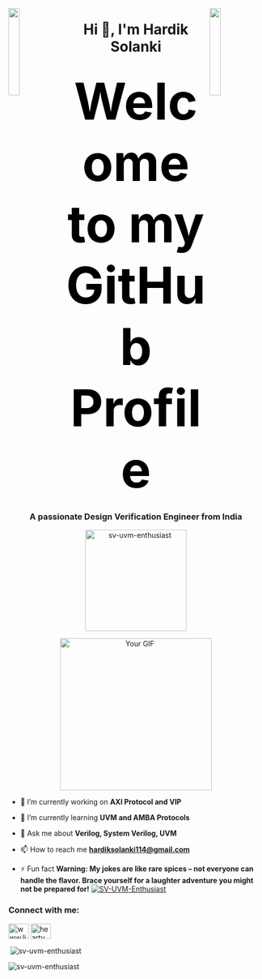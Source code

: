 

<img align="left" src="https://user-images.githubusercontent.com/65187002/144930161-2f783401-8d27-4fdf-a2f7-cc0ba32f1f1f.gif" width="21%" style="display:inline;"><img align="right" src="https://user-images.githubusercontent.com/65187002/144930161-2f783401-8d27-4fdf-a2f7-cc0ba32f1f1f.gif" width="21%" style="display:inline;">
<h1 align="center">Hi 👋, I'm Hardik Solanki</h1>
<p align="center" style="margin: 30px 8px 15px; color: black; font-size: 100px; font-weight: bold;">
  Welcome to my GitHub Profile
</p>


<h3 align="center">A passionate Design Verification Engineer from India</h3>

<p align="center"> <img src="https://komarev.com/ghpvc/?username=sv-uvm-enthusiast&label=Profileviews&color=brightgreen&style=flat" alt="sv-uvm-enthusiast" width="200" /> </p>

<div align="center">
  <img src="https://user-images.githubusercontent.com/74038190/229223263-cf2e4b07-2615-4f87-9c38-e37600f8381a.gif" alt="Your GIF" width="300">
</div>





- 🔭 I’m currently working on **AXI Protocol and VIP**

- 🌱 I’m currently learning **UVM and AMBA Protocols**

- 💬 Ask me about **Verilog, System Verilog, UVM**

- 📫 How to reach me **hardiksolanki114@gmail.com**

- ⚡ Fun fact **Warning: My jokes are like rare spices – not everyone can handle the flavor. Brace yourself for a laughter adventure you might not be prepared for!**
[![SV-UVM-Enthusiast](https://github-readme-activity-graph.vercel.app/graph?username=SV-UVM-Enthusiast&theme=react)](https://github.com/ashutosh00710/github-readme-activity-graph)
<h3 align="left">Connect with me:</h3>
<p align="left">
<a href="https://linkedin.com/in/www.linkedin.com/in/hardik-functional-verification" target="blank"><img align="center" src="https://raw.githubusercontent.com/rahuldkjain/github-profile-readme-generator/master/src/images/icons/Social/linked-in-alt.svg" alt="www.linkedin.com/in/hardik-functional-verification" height="30" width="40" /></a>
<a href="https://instagram.com/hearty_pure" target="blank"><img align="center" src="https://raw.githubusercontent.com/rahuldkjain/github-profile-readme-generator/master/src/images/icons/Social/instagram.svg" alt="hearty_pure" height="30" width="40" /></a>
</p>

<p>&nbsp;<img align="center" src="https://github-readme-stats.vercel.app/api?username=sv-uvm-enthusiast&show_icons=true&locale=en" alt="sv-uvm-enthusiast" /></p>

<p><img align="center" src="https://github-readme-streak-stats.herokuapp.com/?user=sv-uvm-enthusiast&" alt="sv-uvm-enthusiast" /></p>

